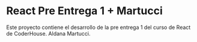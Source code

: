 # React Pre Entrega 1 + Martucci

Este proyecto contiene el desarrollo de la pre entrega 1 del curso de React de CoderHouse.
Aldana Martucci.